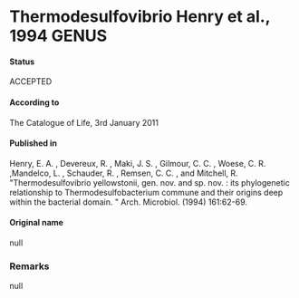 Thermodesulfovibrio Henry et al., 1994 GENUS
=======

#### Status
ACCEPTED

#### According to
The Catalogue of Life, 3rd January 2011

#### Published in
Henry, E. A. , Devereux, R. , Maki, J. S. , Gilmour, C. C. , Woese, C. R. ,Mandelco, L. , Schauder, R. , Remsen, C. C. , and Mitchell, R. "Thermodesulfovibrio yellowstonii, gen. nov. and sp. nov. : its phylogenetic relationship to Thermodesulfobacterium commune and their origins deep within the bacterial domain. " Arch. Microbiol. (1994) 161:62-69.

#### Original name
null

### Remarks
null